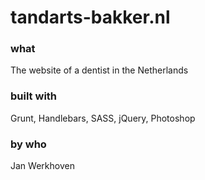 # tandarts-bakker.nl
### what
The website of a dentist in the Netherlands
### built with
Grunt, Handlebars, SASS, jQuery, Photoshop
### by who
Jan Werkhoven
